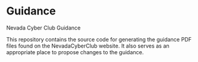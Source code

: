 # Guidance
Nevada Cyber Club Guidance

This repository contains the source code for generating the guidance PDF files found on the NevadaCyberClub website. It also serves as an appropriate place to propose changes to the guidance. 
